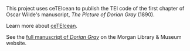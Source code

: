 This project uses ceTEIcean to publish the TEI code of the first chapter of Oscar Wilde's manuscript, *The Picture of Dorian Gray* (1890). 

Learn more about [ceTEIcean](https://github.com/TEIC/CETEIcean).

See the [full manuscript of *Dorian Gray*](https://www.themorgan.org/collection/oscar-wilde/the-picture-of-dorian-gray) on the Morgan Library & Museum website.
 
